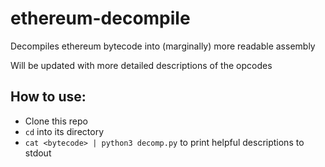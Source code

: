 # ethereum-decompile
Decompiles ethereum bytecode into (marginally) more readable assembly

Will be updated with more detailed descriptions of the opcodes
## How to use:
* Clone this repo
* `cd` into its directory
* `cat <bytecode> | python3 decomp.py` to print helpful descriptions to stdout
